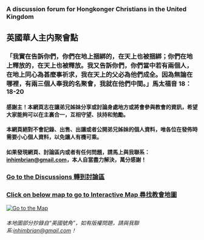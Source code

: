 ### A discussion forum for Hongkonger Christians in the United Kingdom

## 英國華人主内聚會點

### 「我實在告訴你們，你們在地上捆綁的，在天上也被捆綁；你們在地上釋放的，在天上也被釋放。我又告訴你們，你們當中若有兩個人，在地上同心為甚麼事祈求，我在天上的父必為他們成全。因為無論在哪裡，有兩三個人奉我的名聚會，我就在他們中間。」馬太福音 18：18-20

#### 感謝主！本網頁志在讓弟兄姊妹分享或討論身處地方或將會參與教會的資訊，希望大家能夠可以在主裏合一，互相守望、扶持和勉勵。

#### 本網頁絕對不會記錄、出售、出讓或者公開弟兄姊妹的個人資料，唯各位在發佈時需要小心個人資料，以免讓人有機可乘。

#### 如果發現網頁、討論區内或者有任何問題，請馬上與我聯系：inhimbrian@gmail.com，本人自當盡力解決，萬分感謝！

###  [Go to the Discussions 轉到討論區](https://github.com/ukcc4hk/-/discussions "Go to Discussions") 

### [Click on below map to go to Interactive Map 尋找教會地圖](https://www.google.com/maps/d/edit?mid=1_qab3gjgDE2nof4RQ5rFv27ivA8WnAMX&usp=sharing) 
[![Go to the Map](https://mapswire.com/maps/countries/uk-physical-map-large.jpg)](https://www.google.com/maps/d/edit?mid=1_qab3gjgDE2nof4RQ5rFv27ivA8WnAMX&usp=sharing "Go to the Map")
###### 本地圖部分抄錄自“英國號角”，如有版權問題，請與我聯系:inhimbrian@gmail.com！